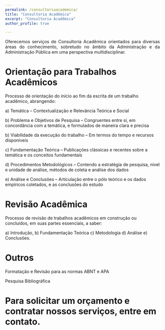 ```yaml
---
permalink: /consultoriaacademica/
title: "Consultoria Acadêmica"
excerpt: "Consultoria Acadêmica"
author_profile: true

---
```


<p style="text-align:justify">Oferecemos serviços de Consultoria Acadêmica orientados para diversas áreas do conhecimento,
sobretudo no âmbito da Administração e da Administração Pública em uma perspectiva multidisciplinar.

Orientação para Trabalhos Acadêmicos 
======

Processo de orientação do início ao fim da escrita de um trabalho acadêmico, abrangendo:

a) Temática –  Contextualização e Relevância Teórica e Social

b) Problema e Objetivos de Pesquisa – Congruentes entre si, em concordância com a temática, e formulados de maneira clara e precisa

b) Viabilidade da execução do trabalho – Em termos do tempo e recursos disponíveis

c) Fundamentação Teórica – Publicações clássicas e recentes sobre a temática e os conceitos fundamentais

d) Procedimentos Metodológicos – Contendo a estratégia de pesquisa, nível e unidade de análise, métodos de coleta e análise dos dados

e) Análise e Conclusões –  Articulação entre o pólo teórico e os dados empíricos coletados, e as conclusões do estudo

Revisão Acadêmica
======

Processo de revisão de trabalhos acadêmicos em construção ou concluídos, em suas partes essenciais, a saber: 

a) Introdução, 
b) Fundamentação Teórica
c) Metodologia
d) Análise 
e) Conclusões.

Outros
======

Formatação e Revisão para as normas ABNT e APA

Pesquisa Bibliográfica
  
Para solicitar um orçamento e contratar nossos serviços, entre em contato.
=
<br/><br/></p>
